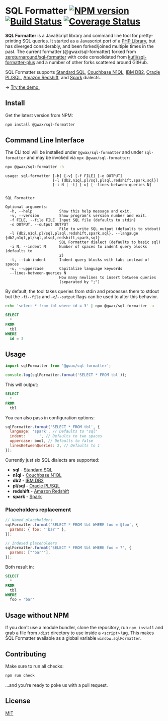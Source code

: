# SQL Formatter [![NPM version](https://img.shields.io/npm/v/@gwax/sql-formatter.svg)](https://npmjs.com/package/@gwax/sql-formatter) [![Build Status](https://travis-ci.com/gwax/sql-formatter.svg?branch=master)](https://travis-ci.com/gwax/sql-formatter) [![Coverage Status](https://coveralls.io/repos/github/gwax/sql-formatter/badge.svg?branch=master)](https://coveralls.io/github/gwax/sql-formatter?branch=master)

**SQL Formatter** is a JavaScript library and command line tool for
pretty-printing SQL queries. It started as a Javascript port of a
[PHP Library][], but has diverged considerably, and been forked/joined multiple
times in the past. The current formatter (@gwax/sql-formatter) forked from
[zeroturnaround/sql-formatter](https://github.com/zeroturnaround/sql-formatter)
with code consolidated from [kufii/sql-formatter-plus](https://github.com/kufii/sql-formatter-plus)
and a number of other forks scattered around GitHub.

SQL Formatter supports [Standard SQL][], [Couchbase N1QL][], [IBM DB2][],
[Oracle PL/SQL][], [Amazon Redshift][], and [Spark][] dialects.

&rarr; [Try the demo.](https://gwax.github.io/sql-formatter/)

## Install

Get the latest version from NPM:

```sh
npm install @gwax/sql-formatter
```

## Command Line Interface

The CLI tool will be installed under `@gwax/sql-formatter` and under
`sql-formatter` and may be invoked via `npx @gwax/sql-formatter`:

```sh
npx @gwax/sql-formatter -h
```

```
usage: sql-formatter [-h] [-v] [-f FILE] [-o OUTPUT]
                     [-l {db2,n1ql,pl/sql,plsql,redshift,spark,sql}]
                     [-i N | -t] [-u] [--lines-between-queries N]


SQL Formatter

Optional arguments:
  -h, --help            Show this help message and exit.
  -v, --version         Show program's version number and exit.
  -f FILE, --file FILE  Input SQL file (defaults to stdin)
  -o OUTPUT, --output OUTPUT
                        File to write SQL output (defaults to stdout)
  -l {db2,n1ql,pl/sql,plsql,redshift,spark,sql}, --langauge {db2,n1ql,pl/sql,plsql,redshift,spark,sql}
                        SQL Formatter dialect (defaults to basic sql)
  -i N, --indent N      Number of spaces to indent query blocks (defaults to
                        2)
  -t, --tab-indent      Indent query blocks with tabs instead of spaces
  -u, --uppercase       Capitalize language keywords
  --lines-between-queries N
                        How many newlines to insert between queries
                        (separated by ";")
```

By default, the tool takes queries from stdin and processes them to stdout but
the `-f`/`--file` and `-o`/`--output` flags can be used to alter this behavior.

```sh
echo 'select * from tbl where id = 3' | npx @gwax/sql-formatter -u
```

```sql
SELECT
  *
FROM
  tbl
WHERE
  id = 3
```

## Usage

```js
import sqlFormatter from '@gwax/sql-formatter';

console.log(sqlFormatter.format('SELECT * FROM tbl'));
```

This will output:

```sql
SELECT
  *
FROM
  tbl
```

You can also pass in configuration options:

```js
sqlFormatter.format('SELECT * FROM tbl', {
  language: 'spark', // Defaults to "sql"
  indent: '    ', // Defaults to two spaces
  uppercase: bool, // Defaults to false
  linesBetweenQueries: 2, // Defaults to 1
});
```

Currently just six SQL dialects are supported:

- **sql** - [Standard SQL][]
- **n1ql** - [Couchbase N1QL][]
- **db2** - [IBM DB2][]
- **pl/sql** - [Oracle PL/SQL][]
- **redshift** - [Amazon Redshift][]
- **spark** - [Spark][]

### Placeholders replacement

```js
// Named placeholders
sqlFormatter.format('SELECT * FROM tbl WHERE foo = @foo', {
  params: { foo: "'bar'" },
});

// Indexed placeholders
sqlFormatter.format('SELECT * FROM tbl WHERE foo = ?', {
  params: ["'bar'"],
});
```

Both result in:

```sql
SELECT
  *
FROM
  tbl
WHERE
  foo = 'bar'
```

## Usage without NPM

If you don't use a module bundler, clone the repository, run `npm install` and grab a file from `/dist` directory to use inside a `<script>` tag.
This makes SQL Formatter available as a global variable `window.sqlFormatter`.

## Contributing

Make sure to run all checks:

```sh
npm run check
```

...and you're ready to poke us with a pull request.

## License

[MIT](https://github.com/gwax/sql-formatter/blob/master/LICENSE)

[php library]: https://github.com/jdorn/sql-formatter
[standard sql]: https://en.wikipedia.org/wiki/SQL:2011
[couchbase n1ql]: http://www.couchbase.com/n1ql
[ibm db2]: https://www.ibm.com/analytics/us/en/technology/db2/
[oracle pl/sql]: http://www.oracle.com/technetwork/database/features/plsql/index.html
[amazon redshift]: https://docs.aws.amazon.com/redshift/latest/dg/cm_chap_SQLCommandRef.html
[spark]: https://spark.apache.org/docs/latest/api/sql/index.html
